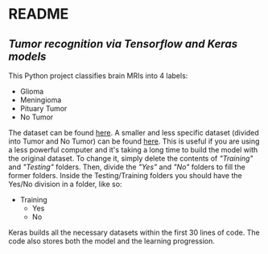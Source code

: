 # README
## _Tumor recognition via Tensorflow and Keras models_

This Python project classifies brain MRIs into 4 labels:
* Glioma
* Meningioma
* Pituary Tumor
* No Tumor

The dataset can be found [here](https://www.kaggle.com/datasets/masoudnickparvar/brain-tumor-mri-dataset). A smaller and less specific dataset (divided into Tumor and No Tumor) can be found [here](https://www.kaggle.com/datasets/navoneel/brain-mri-images-for-brain-tumor-detection). This is useful if you are using a less powerful computer and it's taking a long time to build the model with the original dataset. To change it, simply delete the contents of _"Training"_ and _"Testing"_ folders. Then, divide the _"Yes"_ and _"No"_ folders to fill the former folders. Inside the Testing/Training folders you should have the Yes/No division in a folder, like so:
* Training
    * Yes
    * No

Keras builds all the necessary datasets within the first 30 lines of code. The code also stores both the model and the learning progression.
